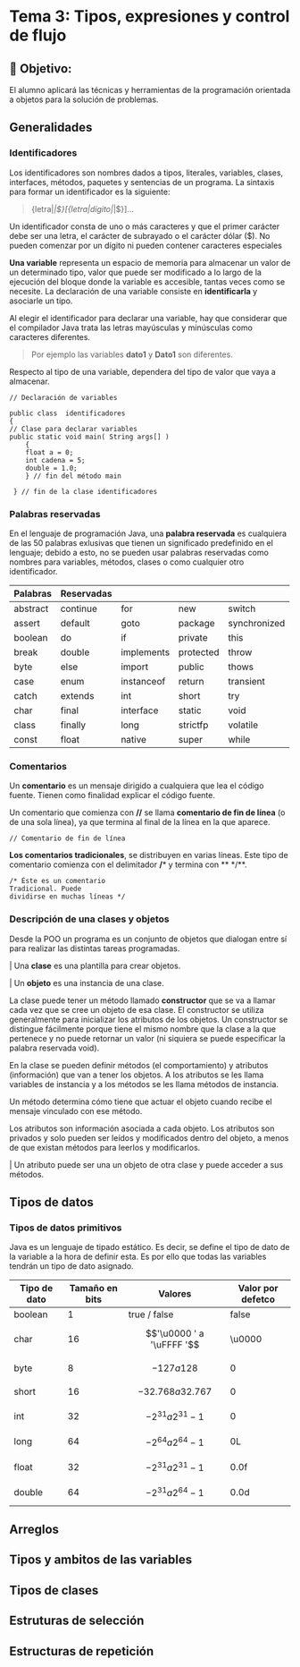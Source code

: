 # Tema 3: Tipos, expresiones y control de flujo

## :dart: Objetivo:
El alumno aplicará las técnicas y herramientas de la programación orientada a objetos para la solución de problemas.

## Generalidades

### Identificadores

Los identificadores son nombres dados a tipos, literales, variables, clases, interfaces, métodos, paquetes y sentencias de un programa. La sintaxis para formar un identificador es la siguiente:

> {letra|_|$}[{letra|dígito|_|$}]... 

Un identificador consta de uno o más caracteres  y que el primer carácter debe ser una letra, el carácter de subrayado o el carácter dólar ($). No pueden comenzar por un dígito ni pueden contener caracteres especiales

**Una variable** representa un espacio de memoria para almacenar un valor de un determinado tipo, valor que puede ser modificado a lo largo de la ejecución del bloque donde la variable es accesible, tantas veces como se necesite. La declaración de una variable consiste en **identificarla** y asociarle un tipo.

Al elegir el identificador para declarar una variable, hay que considerar que el compilador Java trata las letras mayúsculas y minúsculas como caracteres diferentes. 

> Por ejemplo las variables **dato1** y **Dato1** son diferentes. 

Respecto al tipo de una variable, dependera del tipo de valor que vaya a almacenar.

    // Declaración de variables
    
    public class  identificadores
    {
    // Clase para declarar variables
    public static void main( String args[] )
    	{
    	float a = 0;
    	int cadena = 5;
    	double = 1.0;
    	} // fin del método main
    
     } // fin de la clase identificadores

### Palabras reservadas

En el lenguaje de programación Java, una **palabra reservada** es cualquiera de las 50 palabras exlusivas que tienen un significado predefinido en el lenguaje; debido a esto, no se pueden usar palabras reservadas como nombres para variables, métodos, clases o como cualquier otro identificador.

| Palabras  | Reservadas| 	         | 	         |              |
|-----------|-----------|------------|-----------|--------------|
| abstract	| continue	| for	     | new	     | switch       |
| assert	| default	| goto	     | package	 | synchronized |
| boolean	| do	    | if	     | private	 | this         |
| break	    | double	| implements | protected | throw        |
| byte	    | else	    | import	 | public	 | thows        |
| case	    | enum	    | instanceof | return	 | transient    |
| catch	    | extends	| int	     | short	 | try          |
| char	    | final	    | interface	 | static	 | void         |
| class	    | finally	| long	     | strictfp	 | volatile     |
| const	    | float	    | native	 | super	 | while        | 

### Comentarios

Un **comentario** es un mensaje dirigido a cualquiera que lea el código fuente. Tienen como finalidad explicar el código fuente.

Un comentario que comienza con **//** se llama **comentario de fin de línea** (o de una sola línea), ya que termina al final de la línea en la que aparece. 

    // Comentario de fin de línea

**Los comentarios tradicionales**, se distribuyen en varias líneas. Este tipo de comentario comienza con el delimitador **/*** y termina con ** */**. 

    /* Éste es un comentario
    Tradicional. Puede
    dividirse en muchas líneas */

### Descripción de una clases y objetos

Desde la POO un programa es un conjunto de objetos que dialogan entre sí para realizar las distintas tareas programadas.

| Una **clase** es una plantilla para crear objetos.

| Un **objeto** es una instancia de una clase.

La clase puede tener un método llamado **constructor** que se va a llamar cada vez que se cree un objeto de esa clase. El constructor se utiliza generalmente para inicializar los atributos de los objetos. Un constructor se distingue fácilmente porque tiene el mismo nombre que la clase a la que pertenece y no puede retornar un valor (ni siquiera se puede especificar la palabra reservada void).

En la clase se pueden definir métodos (el comportamiento) y atributos (información) que van a tener los objetos. A los atributos se les llama variables de instancia y a los métodos se les llama métodos de instancia.

Un método determina cómo tiene que actuar el objeto cuando recibe el mensaje vinculado con ese método.

Los atributos son información asociada a cada objeto. Los atributos son privados y solo pueden ser leídos y modificados dentro del objeto, a menos de que existan métodos para leerlos y modificarlos.

| Un atributo puede ser una un objeto de otra clase y puede acceder a sus métodos.
 
## Tipos de datos

### Tipos de datos primitivos

Java es un lenguaje de tipado estático. Es decir, se define el tipo de dato de la variable a la hora de definir esta. Es por ello que todas las variables tendrán un tipo de dato asignado.

| Tipo de dato | Tamaño en bits | Valores | Valor por defetco |
|--------------|----------------|---------|-------------------|
| boolean | 1 | true / false | false |
| char | 16 | $$'\u0000 ' a '\uFFFF '$$ | \u0000 |
| byte | 8 | $$-127 a 128$$ | 0 |
| short | 16 |  $$-32.768 a 32.767$$ | 0 |
| int | 32 | $$-2^{31} a 2^{31}-1$$ | 0 |
| long | 64 | $$-2^{64} a 2^{64}-1$$ | 0L |
| float | 32 | $$-2^{31} a 2^{31}-1$$ | 0.0f |
| double | 64 | $$-2^{31} a 2^{64}-1$$ | 0.0d |
## Arreglos

## Tipos y ambitos de las variables

## Tipos de clases

## Estruturas de selección

## Estructuras de repetición
